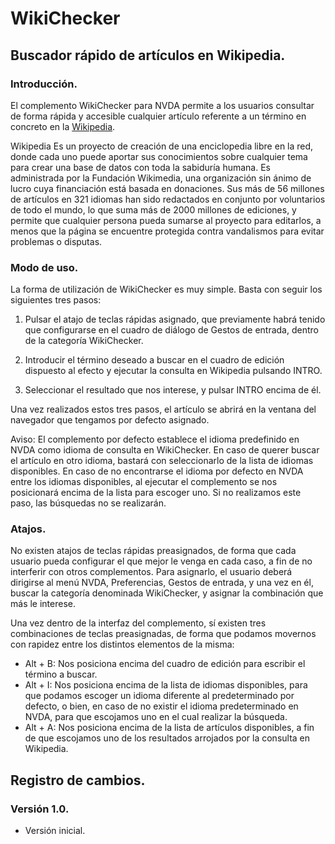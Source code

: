 # WikiChecker

## Buscador rápido de artículos en Wikipedia.

### Introducción.

El complemento WikiChecker para NVDA permite a los usuarios consultar de forma rápida y accesible cualquier artículo referente a un término en concreto en la [Wikipedia](https://wikipedia.org/).

Wikipedia   Es un proyecto de creación  de una enciclopedia libre en la red, donde cada uno puede aportar sus conocimientos sobre cualquier tema para crear una base de datos con toda la sabiduría humana. Es administrada por la Fundación Wikimedia, una organización sin ánimo de lucro cuya financiación está basada en donaciones. Sus más de 56 millones de artículos en 321 idiomas han sido redactados en conjunto por voluntarios de todo el mundo, lo que suma más de 2000 millones de ediciones, y permite que cualquier persona pueda sumarse al proyecto para editarlos, a menos que la página se encuentre protegida contra vandalismos para evitar problemas o disputas.


### Modo de uso.

La forma de utilización de WikiChecker es muy simple. Basta con seguir los siguientes tres pasos:

1. Pulsar el atajo de teclas rápidas asignado, que previamente habrá tenido que configurarse en el cuadro de diálogo de Gestos de entrada, dentro de la categoría WikiChecker.

2. Introducir el término deseado a buscar en el cuadro de edición dispuesto al efecto y ejecutar la consulta en Wikipedia pulsando INTRO.

3. Seleccionar el resultado que nos interese, y pulsar INTRO encima de él.

Una vez realizados estos tres pasos, el artículo se abrirá en la ventana del navegador que tengamos por defecto asignado.

Aviso: El complemento por defecto establece el idioma predefinido en NVDA como idioma de consulta en WikiChecker. En caso de querer buscar el artículo en otro idioma, bastará con seleccionarlo de la lista de idiomas disponibles. En caso de no encontrarse el idioma por defecto en NVDA entre los idiomas disponibles, al ejecutar el complemento se nos posicionará encima de la lista para escoger uno. Si no realizamos este paso, las búsquedas no se realizarán.


### Atajos.

No existen atajos de teclas rápidas preasignados, de forma que cada usuario pueda configurar el que mejor le venga en cada caso, a fin de no interferir con otros complementos. Para asignarlo, el usuario deberá dirigirse al menú NVDA, Preferencias, Gestos de entrada, y una vez en él, buscar la categoría denominada WikiChecker, y asignar la combinación que más le interese.

Una vez dentro de la interfaz del complemento, sí existen tres combinaciones de teclas preasignadas, de forma que podamos movernos con rapidez entre los distintos elementos de la misma:

* Alt + B: Nos posiciona encima del cuadro de edición para escribir el término a buscar.
* Alt + I: Nos posiciona encima de la lista de idiomas disponibles, para que podamos escoger un idioma diferente al predeterminado por defecto, o bien, en caso de no existir el idioma predeterminado en NVDA, para que escojamos uno en el cual realizar la búsqueda.
* Alt + A: Nos posiciona encima de la lista de artículos disponibles, a fin de que escojamos uno de los resultados arrojados por la consulta en Wikipedia.


## Registro de cambios.

### Versión 1.0.

* Versión inicial.
